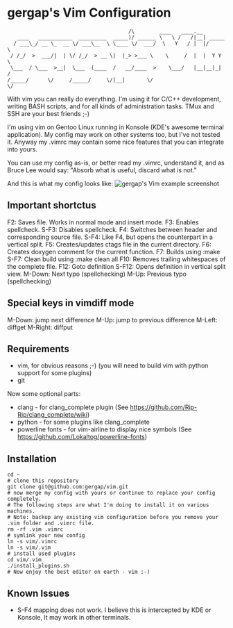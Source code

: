 gergap's Vim Configuration
==========================
                                           /\        ____   ____.__
       ____   ___________  _________  _____)/ ______ \   \ /   /|__| _____
      / ___\_/ __ \_  __ \/ ___\__  \ \____ \/  ___/  \   Y   / |  |/     \
     / /_/  >  ___/|  | \/ /_/  > __ \|  |_> >___ \    \     /  |  |  Y Y  \
     \___  / \___  >__|  \___  (____  /   __/____  >    \___/   |__|__|_|  /
    /_____/      \/     /_____/     \/|__|       \/                      \/


With vim you can really do everything. I'm using it for C/C++ development,
writing BASH scripts, and for all kinds of administration tasks. TMux and SSH are
your best friends ;-)

I'm using vim on Gentoo Linux running in Konsole (KDE's awesome terminal application).
My config may work on other systems too, but I've not tested it.
Anyway my .vimrc may contain some nice features that you can integrate into yours.

You can use my config as-is, or better read my .vimrc, understand it, and as
Bruce Lee would say: "Absorb what is useful, discard what is not."

And this is what my config looks like:
![gergap's Vim example screenshot][vim-gergap]

Important shortctus
-------------------

F2: Saves file. Works in normal mode and insert mode.
F3: Enables spellcheck.
S-F3: Disables spellcheck.
F4: Switches between header and corresponding source file.
S-F4: Like F4, but opens the counterpart in a vertical split.
F5: Creates/updates ctags file in the current directory.
F6: Creates doxygen comment for the current function.
F7: Builds using :make
S-F7: Clean build using :make clean all
F10: Removes trailing whitespaces of the complete file.
F12: Goto definition
S-F12: Opens definition in vertical split view.
M-Down: Next typo (spellchecking)
M-Up:   Previous typo (spellchecking)

Special keys in vimdiff mode
----------------------------

M-Down: jump next difference
M-Up:   jump to previous difference
M-Left: diffget
M-Right: diffput

Requirements
------------

* vim, for obvious reasons ;-) (you will need to build vim with python support for some plugins)
* git

Now some optional parts:

* clang - for clang_complete plugin (See https://github.com/Rip-Rip/clang_complete/wiki)
* python - for some plugins like clang_complete
* powerline fonts - for vim-airline to display nice symbols (See https://github.com/Lokaltog/powerline-fonts)

Installation
------------

    cd ~
    # clone this repository
    git clone git@github.com:gergap/vim.git
    # now merge my config with yours or continue to replace your config completely.
    # The following steps are what I'm doing to install it on various machines.
    # Note: backup any existing vim configuration before you remove your .vim folder and .vimrc file.
    rm -rf .vim .vimrc
    # symlink your new config
    ln -s vim/.vimrc
    ln -s vim/.vim
    # install used plugins
    cd vim/.vim
    ./install_plugins.sh
    # Now enjoy the best editor on earth - vim :-)

Known Issues
------------

* S-F4 mapping does not work. I believe this is intercepted by KDE or Konsole, It may work in other terminals.

[vim-gergap]: https://raw.github.com/gergap/vim/master/vim-gergap.png

